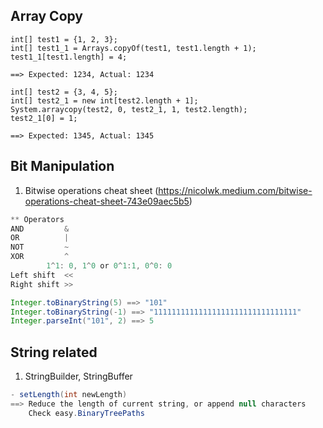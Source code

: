 ## Array Copy
```agsl
int[] test1 = {1, 2, 3};
int[] test1_1 = Arrays.copyOf(test1, test1.length + 1);
test1_1[test1.length] = 4;

==> Expected: 1234, Actual: 1234
```

```agsl
int[] test2 = {3, 4, 5};
int[] test2_1 = new int[test2.length + 1];
System.arraycopy(test2, 0, test2_1, 1, test2.length);
test2_1[0] = 1;

==> Expected: 1345, Actual: 1345
```

## Bit Manipulation
1. Bitwise operations cheat sheet (https://nicolwk.medium.com/bitwise-operations-cheat-sheet-743e09aec5b5)
```java
** Operators
AND         &
OR          |
NOT         ~
XOR         ^
        1^1: 0, 1^0 or 0^1:1, 0^0: 0
Left shift  <<
Right shift >>

Integer.toBinaryString(5) ==> "101"
Integer.toBinaryString(-1) ==> "11111111111111111111111111111111"
Integer.parseInt("101", 2) ==> 5

```
   
## String related
1. StringBuilder, StringBuffer
```java
- setLength(int newLength)
==> Reduce the length of current string, or append null characters
    Check easy.BinaryTreePaths

```
